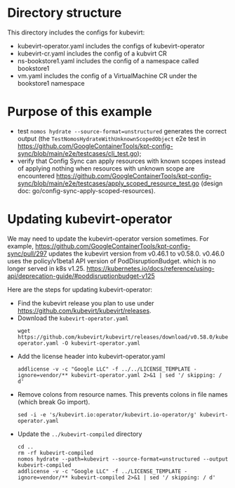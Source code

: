 # Directory structure
This directory includes the configs for kubevirt:
  * kubevirt-operator.yaml includes the configs of kubevirt-operator
  * kubevirt-cr.yaml includes the config of a kubvirt CR
  * ns-bookstore1.yaml includes the config of a namespace called bookstore1
  * vm.yaml includes the config of a VirtualMachine CR under the bookstore1
    namespace

# Purpose of this example
* test `nomos hydrate --source-format=unstructured` generates the correct output (the `TestNomosHydrateWithUnknownScopedObject` e2e test in https://github.com/GoogleContainerTools/kpt-config-sync/blob/main/e2e/testcases/cli_test.go);
* verify that Config Sync can apply resources with known scopes instead of applying nothing when resources with unknown scope are encountered https://github.com/GoogleContainerTools/kpt-config-sync/blob/main/e2e/testcases/apply_scoped_resource_test.go (design doc: go/config-sync-apply-scoped-resources).

# Updating kubevirt-operator

We may need to update the kubevirt-operator version sometimes. For example,
https://github.com/GoogleContainerTools/kpt-config-sync/pull/297 updates the
kubevirt version from v0.46.1 to v0.58.0. v0.46.0 uses the policy/v1beta1 API
version of PodDisruptionBudget. which is no longer served in k8s v1.25.
https://kubernetes.io/docs/reference/using-api/deprecation-guide/#poddisruptionbudget-v125

Here are the steps for updating kubevirt-operator:

* Find the kubevirt release you plan to use under https://github.com/kubevirt/kubevirt/releases.
* Download the `kubevirt-operator.yaml`
  ```
  wget https://github.com/kubevirt/kubevirt/releases/download/v0.58.0/kubevirt-operator.yaml -O kubevirt-operator.yaml
  ```
* Add the license header into kubevirt-operator.yaml
  ```
  addlicense -v -c "Google LLC" -f ../../LICENSE_TEMPLATE -ignore=vendor/** kubevirt-operator.yaml 2>&1 | sed '/ skipping: / d'
  ```
* Remove colons from resource names. This prevents colons in file names (which break Go import).
  ```shell
  sed -i -e 's/kubevirt.io:operator/kubevirt.io-operator/g' kubevirt-operator.yaml
  ```
* Update the `../kubevirt-compiled` directory
  ```
  cd ..
  rm -rf kubevirt-compiled
  nomos hydrate --path=kubevirt --source-format=unstructured --output kubevirt-compiled
  addlicense -v -c "Google LLC" -f ../LICENSE_TEMPLATE -ignore=vendor/** kubevirt-compiled 2>&1 | sed '/ skipping: / d'
  ```
